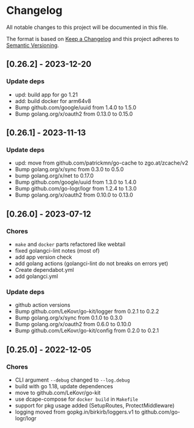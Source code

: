 # Changelog

All notable changes to this project will be documented in this file.

The format is based on [Keep a Changelog](http://keepachangelog.com/)
and this project adheres to [Semantic Versioning](http://semver.org/).

## [0.26.2] - 2023-12-20

### Update deps

* upd: build app for go 1.21
* add: build docker for arm64v8
* Bump github.com/google/uuid from 1.4.0 to 1.5.0
* Bump golang.org/x/oauth2 from 0.13.0 to 0.15.0

## [0.26.1] - 2023-11-13

### Update deps

* upd: move from github.com/patrickmn/go-cache to zgo.at/zcache/v2
* Bump golang.org/x/sync from 0.3.0 to 0.5.0
* bump golang.org/x/net to 0.17.0
* Bump github.com/google/uuid from 1.3.0 to 1.4.0
* Bump github.com/go-logr/logr from 1.2.4 to 1.3.0
* Bump golang.org/x/oauth2 from 0.10.0 to 0.13.0

## [0.26.0] - 2023-07-12

### Chores

* `make` and `docker` parts refactored like webtail
* fixed golangci-lint notes (most of)
* add app version check
* add golang actions (golangci-lint do not breaks on errors yet)
* Create dependabot.yml
* add golangci.yml

### Update deps

* github action versions
* Bump github.com/LeKovr/go-kit/logger from 0.2.1 to 0.2.2
* Bump golang.org/x/sync from 0.1.0 to 0.3.0
* Bump golang.org/x/oauth2 from 0.6.0 to 0.10.0
* Bump github.com/LeKovr/go-kit/config from 0.2.0 to 0.2.1

## [0.25.0] - 2022-12-05

### Chores

* CLI argument `--debug` changed to `--log.debug`
* build with go 1.18, update dependences
* move to github.com/LeKovr/go-kit
* use dcape-compose for `docker build` in `Makefile`
* support for pkg usage added (SetupRoutes, ProtectMiddleware)
* logging moved from gopkg.in/birkirb/loggers.v1 to github.com/go-logr/logr
